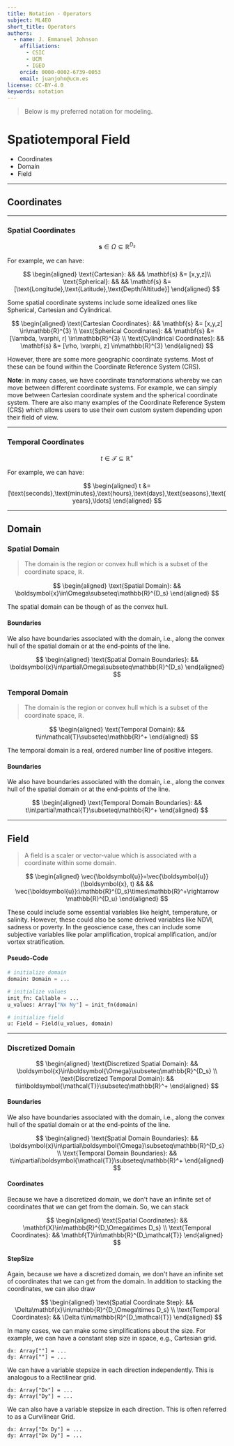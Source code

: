 ```yaml
---
title: Notation - Operators
subject: ML4EO
short_title: Operators
authors:
  - name: J. Emmanuel Johnson
    affiliations:
      - CSIC
      - UCM
      - IGEO
    orcid: 0000-0002-6739-0053
    email: juanjohn@ucm.es
license: CC-BY-4.0
keywords: notation
---
```


> Below is my preferred notation for modeling.

# Spatiotemporal Field

* Coordinates
* Domain
* Field

***
## Coordinates

***
###  Spatial Coordinates

$$
\mathbf{s} \in \Omega \subseteq \mathbb{R}^{D_s}
$$

For example, we can have:

$$
\begin{aligned}
\text{Cartesian}: && && \mathbf{s} &= [x,y,z]\\
\text{Spherical}: && && \mathbf{s} &= [\text{Longitude},\text{Latitude},\text{Depth/Altitude}]
\end{aligned}
$$

Some spatial coordinate systems include some idealized ones like Spherical, Cartesian and Cylindrical. 

$$
\begin{aligned}
\text{Cartesian Coordinates}: && 
\mathbf{s} &= [x,y,z] \in\mathbb{R}^{3} \\
\text{Spherical Coordinates}: && 
\mathbf{s} &= [\lambda, \varphi, r] \in\mathbb{R}^{3} \\
\text{Cylindrical Coordinates}: && 
\mathbf{s} &= [\rho, \varphi, z] \in\mathbb{R}^{3}
\end{aligned}
$$

However, there are some more geographic coordinate systems. Most of these can be found within the Coordinate Reference System (CRS).

**Note**: in many cases, we have coordinate transformations whereby we can move between different coordinate systems. 
For example, we can simply move between Cartesian coordinate system and the spherical coordinate system.
There are also many examples of the Coordinate Reference System (CRS) which allows users to use their own custom system depending upon their field of view.

***
### Temporal Coordinates

$$
t \in \mathcal{T} \subseteq \mathbb{R}^+
$$

For example, we can have:

$$
\begin{aligned}
t &= [\text{seconds},\text{minutes},\text{hours},\text{days},\text{seasons},\text{years},\ldots] 
\end{aligned}
$$

***
## Domain




### Spatial Domain

> The domain is the region or convex hull which is a subset of the coordinate space, $\mathbb{R}$.

$$
\begin{aligned}
\text{Spatial Domain}: && 
\boldsymbol{x}\in\Omega\subseteq\mathbb{R}^{D_s}
\end{aligned}
$$

The spatial domain can be though of as the convex hull. 

#### Boundaries

We also have boundaries associated with the domain, i.e., along the convex hull of the spatial domain or at the end-points of the line.

$$
\begin{aligned}
\text{Spatial Domain Boundaries}: && 
\boldsymbol{x}\in\partial\Omega\subseteq\mathbb{R}^{D_s} 
\end{aligned}
$$

### Temporal Domain

> The domain is the region or convex hull which is a subset of the coordinate space, $\mathbb{R}$.

$$
\begin{aligned}
\text{Temporal Domain}: && 
t\in\mathcal{T}\subseteq\mathbb{R}^+
\end{aligned}
$$

The temporal domain is a real, ordered number line of positive integers.

#### Boundaries

We also have boundaries associated with the domain, i.e., along the convex hull of the spatial domain or at the end-points of the line.

$$
\begin{aligned}
\text{Temporal Domain Boundaries}: && 
t\in\partial\mathcal{T}\subseteq\mathbb{R}^+
\end{aligned}
$$

***
## Field

> A field is a scaler or vector-value which is associated with a coordinate within some domain.

$$
\begin{aligned}
\vec{\boldsymbol{u}}=\vec{\boldsymbol{u}}(\boldsymbol{x}, t) && &&
\vec{\boldsymbol{u}}:\mathbb{R}^{D_s}\times\mathbb{R}^+\rightarrow \mathbb{R}^{D_u}
\end{aligned}
$$

These could include some essential variables like height, temperature, or salinity. However, these could also be some derived variables like NDVI, sadness or poverty. In the geoscience case, thes can include some subjective variables like polar amplification, tropical amplification, and/or vortex stratification.

#### Pseudo-Code

```python
# initialize domain
domain: Domain = ...

# initialize values
init_fn: Callable = ...
u_values: Array["Nx Ny"] = init_fn(domain)

# initialize field
u: Field = Field(u_values, domain)
```

---
### Discretized Domain

$$
\begin{aligned}
\text{Discretized Spatial Domain}: && 
\boldsymbol{x}\in\boldsymbol{\Omega}\subseteq\mathbb{R}^{D_s} \\
\text{Discretized Temporal Domain}: && 
t\in\boldsymbol{\mathcal{T}}\subseteq\mathbb{R}^+
\end{aligned}
$$


#### Boundaries

We also have boundaries associated with the domain, i.e., along the convex hull of the spatial domain or at the end-points of the line.

$$
\begin{aligned}
\text{Spatial Domain Boundaries}: && 
\boldsymbol{x}\in\partial\boldsymbol{\Omega}\subseteq\mathbb{R}^{D_s} \\
\text{Temporal Domain Boundaries}: && 
t\in\partial\boldsymbol{\mathcal{T}}\subseteq\mathbb{R}^+
\end{aligned}
$$


#### Coordinates

Because we have a discretized domain, we don't have an infinite set of coordinates that we can get from the domain. So, we can stack

$$
\begin{aligned}
\text{Spatial Coordinates}: && 
\mathbf{X}\in\mathbb{R}^{D_\Omega\times D_s} \\
\text{Temporal Coordinates}: && 
\mathbf{T}\in\mathbb{R}^{D_\mathcal{T}}
\end{aligned}
$$

#### StepSize

Again, because we have a discretized domain, we don't have an infinite set of coordinates that we can get from the domain. In addition to stacking the coordinates, we can also draw

$$
\begin{aligned}
\text{Spatial Coordinate Step}: && 
\Delta\mathbf{x}\in\mathbb{R}^{D_\Omega\times D_s} \\
\text{Temporal Coordinates}: && 
\Delta t\in\mathbb{R}^{D_\mathcal{T}}
\end{aligned}
$$

In many cases, we can make some simplifications about the size. For example, we can have a constant step size in space, e.g., Cartesian grid. 


```python!
dx: Array[""] = ...
dy: Array[""] = ...
```

We can have a variable stepsize in each direction independently. This is analogous to a Rectilinear grid.

```python!
dx: Array["Dx"] = ...
dy: Array["Dy"] = ...
```

We can also have a variable stepsize in each direction. This is often referred to as a Curvilinear Grid.

```python!
dx: Array["Dx Dy"] = ...
dy: Array["Dx Dy"] = ...
```


